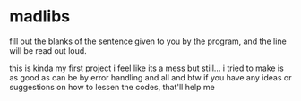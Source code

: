 # madlibs
 fill out the blanks of the sentence given to you by the program, and the line will be read out loud.


 this is kinda my first project i feel like its a mess but still... i tried to make is as good as can be by error handling and all and btw if you have any ideas or suggestions on how to lessen the codes, that'll help me
